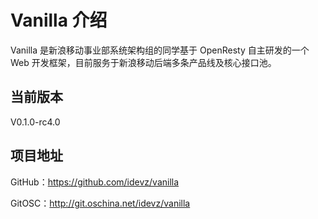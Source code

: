 # Vanilla 介绍

Vanilla 是新浪移动事业部系统架构组的同学基于 OpenResty 自主研发的一个 Web 开发框架，目前服务于新浪移动后端多条产品线及核心接口池。

## 当前版本
V0.1.0-rc4.0

## 项目地址
GitHub：https://github.com/idevz/vanilla

GitOSC：http://git.oschina.net/idevz/vanilla
